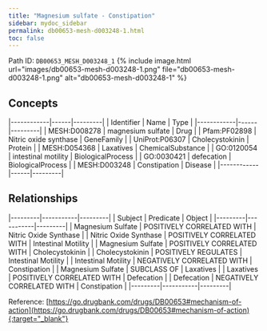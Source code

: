 ```yaml
---
title: "Magnesium sulfate - Constipation"
sidebar: mydoc_sidebar
permalink: db00653-mesh-d003248-1.html
toc: false 
---
```



Path ID: `DB00653_MESH_D003248_1`
{% include image.html url="images/db00653-mesh-d003248-1.png" file="db00653-mesh-d003248-1.png" alt="db00653-mesh-d003248-1" %}

## Concepts

|------------|------|---------|
| Identifier | Name | Type    |
|------------|------|---------|
| MESH:D008278 | magnesium sulfate | Drug |
| Pfam:PF02898 | Nitric oxide synthase | GeneFamily |
| UniProt:P06307 | Cholecystokinin | Protein |
| MESH:D054368 | Laxatives | ChemicalSubstance |
| GO:0120054 | intestinal motility | BiologicalProcess |
| GO:0030421 | defecation | BiologicalProcess |
| MESH:D003248 | Constipation | Disease |
|------------|------|---------|

## Relationships

|---------|-----------|---------|
| Subject | Predicate | Object  |
|---------|-----------|---------|
| Magnesium Sulfate | POSITIVELY CORRELATED WITH | Nitric Oxide Synthase |
| Nitric Oxide Synthase | POSITIVELY CORRELATED WITH | Intestinal Motility |
| Magnesium Sulfate | POSITIVELY CORRELATED WITH | Cholecystokinin |
| Cholecystokinin | POSITIVELY REGULATES | Intestinal Motility |
| Intestinal Motility | NEGATIVELY CORRELATED WITH | Constipation |
| Magnesium Sulfate | SUBCLASS OF | Laxatives |
| Laxatives | POSITIVELY CORRELATED WITH | Defecation |
| Defecation | NEGATIVELY CORRELATED WITH | Constipation |
|---------|-----------|---------|

Reference: [https://go.drugbank.com/drugs/DB00653#mechanism-of-action](https://go.drugbank.com/drugs/DB00653#mechanism-of-action){:target="_blank"}